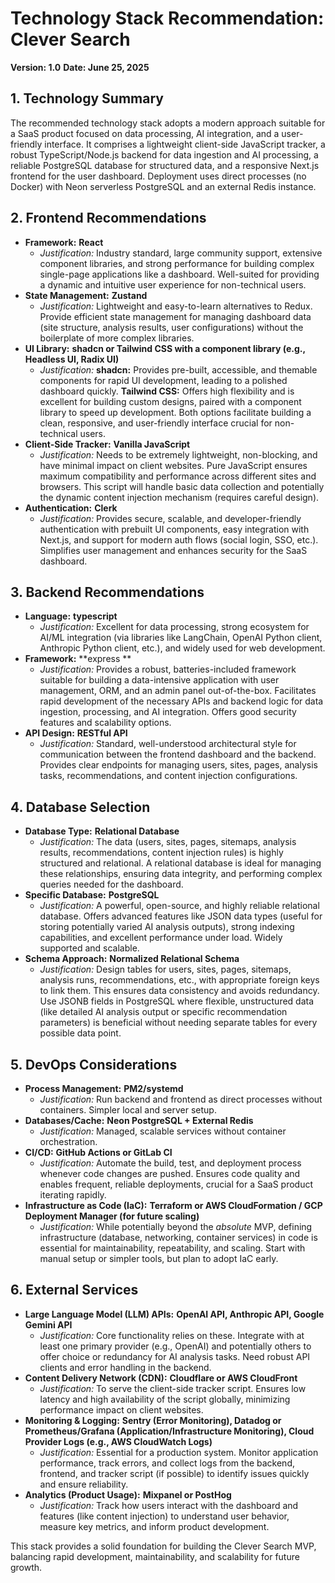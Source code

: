 # Technology Stack Recommendation: Clever Search

**Version: 1.0**
**Date: June 25, 2025**

## 1. Technology Summary

The recommended technology stack adopts a modern approach suitable for a SaaS product focused on data processing, AI integration, and a user-friendly interface. It comprises a lightweight client-side JavaScript tracker, a robust TypeScript/Node.js backend for data ingestion and AI processing, a reliable PostgreSQL database for structured data, and a responsive Next.js frontend for the user dashboard. Deployment uses direct processes (no Docker) with Neon serverless PostgreSQL and an external Redis instance.

## 2. Frontend Recommendations

- **Framework:** **React**
  - _Justification:_ Industry standard, large community support, extensive component libraries, and strong performance for building complex single-page applications like a dashboard. Well-suited for providing a dynamic and intuitive user experience for non-technical users.
- **State Management:** **Zustand**
  - _Justification:_ Lightweight and easy-to-learn alternatives to Redux. Provide efficient state management for managing dashboard data (site structure, analysis results, user configurations) without the boilerplate of more complex libraries.
- **UI Library:** **shadcn or Tailwind CSS with a component library (e.g., Headless UI, Radix UI)**
  - _Justification:_ **shadcn:** Provides pre-built, accessible, and themable components for rapid UI development, leading to a polished dashboard quickly. **Tailwind CSS:** Offers high flexibility and is excellent for building custom designs, paired with a component library to speed up development. Both options facilitate building a clean, responsive, and user-friendly interface crucial for non-technical users.
- **Client-Side Tracker:** **Vanilla JavaScript**
  - _Justification:_ Needs to be extremely lightweight, non-blocking, and have minimal impact on client websites. Pure JavaScript ensures maximum compatibility and performance across different sites and browsers. This script will handle basic data collection and potentially the dynamic content injection mechanism (requires careful design).
- **Authentication:** **Clerk**
  - _Justification:_ Provides secure, scalable, and developer-friendly authentication with prebuilt UI components, easy integration with Next.js, and support for modern auth flows (social login, SSO, etc.). Simplifies user management and enhances security for the SaaS dashboard.

## 3. Backend Recommendations

- **Language:** **typescript**
  - _Justification:_ Excellent for data processing, strong ecosystem for AI/ML integration (via libraries like LangChain, OpenAI Python client, Anthropic Python client, etc.), and widely used for web development.
- **Framework:** **express **
  - _Justification:_ Provides a robust, batteries-included framework suitable for building a data-intensive application with user management, ORM, and an admin panel out-of-the-box. Facilitates rapid development of the necessary APIs and backend logic for data ingestion, processing, and AI integration. Offers good security features and scalability options.
- **API Design:** **RESTful API**
  - _Justification:_ Standard, well-understood architectural style for communication between the frontend dashboard and the backend. Provides clear endpoints for managing users, sites, pages, analysis tasks, recommendations, and content injection configurations.

## 4. Database Selection

- **Database Type:** **Relational Database**
  - _Justification:_ The data (users, sites, pages, sitemaps, analysis results, recommendations, content injection rules) is highly structured and relational. A relational database is ideal for managing these relationships, ensuring data integrity, and performing complex queries needed for the dashboard.
- **Specific Database:** **PostgreSQL**
  - _Justification:_ A powerful, open-source, and highly reliable relational database. Offers advanced features like JSON data types (useful for storing potentially varied AI analysis outputs), strong indexing capabilities, and excellent performance under load. Widely supported and scalable.
- **Schema Approach:** **Normalized Relational Schema**
  - _Justification:_ Design tables for users, sites, pages, sitemaps, analysis runs, recommendations, etc., with appropriate foreign keys to link them. This ensures data consistency and avoids redundancy. Use JSONB fields in PostgreSQL where flexible, unstructured data (like detailed AI analysis output or specific recommendation parameters) is beneficial without needing separate tables for every possible data point.

## 5. DevOps Considerations

- **Process Management:** **PM2/systemd**
  - _Justification:_ Run backend and frontend as direct processes without containers. Simpler local and server setup.
- **Databases/Cache:** **Neon PostgreSQL + External Redis**
  - _Justification:_ Managed, scalable services without container orchestration.
- **CI/CD:** **GitHub Actions or GitLab CI**
  - _Justification:_ Automate the build, test, and deployment process whenever code changes are pushed. Ensures code quality and enables frequent, reliable deployments, crucial for a SaaS product iterating rapidly.
- **Infrastructure as Code (IaC):** **Terraform or AWS CloudFormation / GCP Deployment Manager (for future scaling)**
  - _Justification:_ While potentially beyond the _absolute_ MVP, defining infrastructure (database, networking, container services) in code is essential for maintainability, repeatability, and scaling. Start with manual setup or simpler tools, but plan to adopt IaC early.

## 6. External Services

- **Large Language Model (LLM) APIs:** **OpenAI API, Anthropic API, Google Gemini API**
  - _Justification:_ Core functionality relies on these. Integrate with at least one primary provider (e.g., OpenAI) and potentially others to offer choice or redundancy for AI analysis tasks. Need robust API clients and error handling in the backend.
- **Content Delivery Network (CDN):** **Cloudflare or AWS CloudFront**
  - _Justification:_ To serve the client-side tracker script. Ensures low latency and high availability of the script globally, minimizing performance impact on client websites.
- **Monitoring & Logging:** **Sentry (Error Monitoring), Datadog or Prometheus/Grafana (Application/Infrastructure Monitoring), Cloud Provider Logs (e.g., AWS CloudWatch Logs)**
  - _Justification:_ Essential for a production system. Monitor application performance, track errors, and collect logs from the backend, frontend, and tracker script (if possible) to identify issues quickly and ensure reliability.
- **Analytics (Product Usage):** **Mixpanel or PostHog**
  - _Justification:_ Track how users interact with the dashboard and features (like content injection) to understand user behavior, measure key metrics, and inform product development.

This stack provides a solid foundation for building the Clever Search MVP, balancing rapid development, maintainability, and scalability for future growth.

```

```
